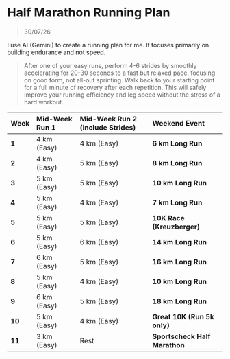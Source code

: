 # Half Marathon Running Plan
> 30/07/26

I use AI (Gemini) to create a running plan for me. It focuses primarily on building endurance and not speed.

> After one of your easy runs, perform 4-6 strides by smoothly accelerating for 20-30 seconds to a fast but relaxed pace, focusing on good form, not all-out sprinting. Walk back to your starting point for a full minute of recovery after each repetition. This will safely improve your running efficiency and leg speed without the stress of a hard workout.

| Week | Mid-Week Run 1 | Mid-Week Run 2 (include Strides) | Weekend Event |
| :--- | :--- | :--- | :--- |
| **1** | 4 km (Easy) | 4 km (Easy) | **6 km Long Run** |
| **2** | 4 km (Easy) | 5 km (Easy) | **8 km Long Run** |
| **3** | 5 km (Easy) | 5 km (Easy) | **10 km Long Run** |
| **4** | 5 km (Easy) | 4 km (Easy) | **7 km Long Run** |
| **5** | 5 km (Easy) | 5 km (Easy) | **10K Race (Kreuzberger)** |
| **6** | 5 km (Easy) | 6 km (Easy) | **14 km Long Run** |
| **7** | 6 km (Easy) | 5 km (Easy) | **16 km Long Run** |
| **8** | 5 km (Easy) | 4 km (Easy) | **10 km Long Run** |
| **9** | 6 km (Easy) | 5 km (Easy) | **18 km Long Run** |
| **10**| 5 km (Easy) | 4 km (Easy) | **Great 10K (Run 5k only)** |
| **11**| 3 km (Easy) | Rest | **Sportscheck Half Marathon** |